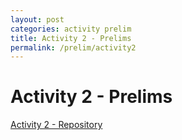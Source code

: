 ```yaml
---
layout: post
categories: activity prelim
title: Activity 2 - Prelims
permalink: /prelim/activity2
---
```

# Activity 2 - Prelims

<p> <a href="https://github.com/jesmatienzo-tip/sysad2-12021/tree/activity2"> Activity 2 - Repository </a> </p>

```

```





